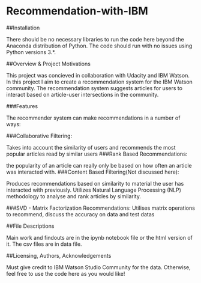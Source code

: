 # Recommendation-with-IBM

##Installation

There should be no necessary libraries to run the code here beyond the Anaconda distribution of Python. The code should run with no issues using Python versions 3.*.


##Overview & Project Motivations

This project was concieved in collaboration with Udacity and IBM Watson.
In this project I aim to create a recommendation system for the IBM Watson community. The recommendation system suggests articles for users to interact based on article-user intersections in the community.

###Features

The recommender system can make recommendations in a number of ways:

###Collaborative Filtering:

Takes into account the similarity of users and recommends the most popular articles read by similar users
###Rank Based Recommendations:

the popularity of an article can really only be based on how often an article was interacted with.
###Content Based Filtering(Not discussed here):

Produces recommendations based on similarity to material the user has interacted with previously. Utilizes Natural Language Processing (NLP) methodology to analyse and rank articles by similarity.

###SVD - Matrix Factorization Recommendations:
Utilises matrix operations to recommend, discuss the accuracy on data and test datas


##File Descriptions

Main work and findouts are in the ipynb notebook file or the html version of it. The csv files are in data file. 

##Licensing, Authors, Acknowledgements

Must give credit to IBM Watson Studio Community for the data.  Otherwise, feel free to use the code here as you would like!
